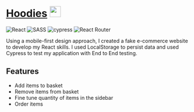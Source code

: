 # [Hoodies](https://kunalp99.github.io/shopping-cart/) <img width="30px" src="https://user-images.githubusercontent.com/65904106/222926029-2b382beb-c964-4f1a-a2a3-4305bdb368d0.png" /> 

![React](https://img.shields.io/badge/react-%2320232a.svg?style=for-the-badge&logo=react&logoColor=%2361DAFB)
![SASS](https://img.shields.io/badge/SASS-hotpink.svg?style=for-the-badge&logo=SASS&logoColor=white)
![cypress](https://img.shields.io/badge/-cypress-%23E5E5E5?style=for-the-badge&logo=cypress&logoColor=058a5e)
![React Router](https://img.shields.io/badge/React_Router-CA4245?style=for-the-badge&logo=react-router&logoColor=white)

Using a mobile-first design approach, I created a fake e-commerce website to develop my React skills. I used LocalStorage to persist data and used Cypress to test my application with End to End testing.

## Features
- Add items to basket
- Remove items from basket
- Fine tune quantity of items in the sidebar
- Order items 
